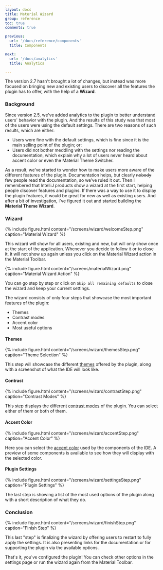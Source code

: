 ```yaml
---
layout: docs
title: Material Wizard
group: reference
toc: true
comments: true

previous:
  url: '/docs/reference/components'
  title: Components

next:
  url: '/docs/analytics'
  title: Analytics

---
```


The version 2.7 hasn't brought a lot of changes, but instead was more focused on bringing new and existing users to
discover all the features the plugin has to offer, with the help of a **Wizard**.

### Background

Since version 2.5, we've added analytics to the plugin to better understand users' behavior with the plugin. And the
results of this study was that most of the users were using the default settings. There are two reasons of such results,
which are either:
- Users were fine with the default settings, which is fine since it is the main selling point of the plugin; or:
- Users did not bother meddling with the settings nor reading the documentation, which explain why a lot of users never
  heard about accent color or even the Material Theme Switcher.

As a result, we've started to wonder how to make users more aware of the different features of the plugin. Documentation
helps, but clearly <strike>nobody</strike> few people read the documentation, so we've ruled it out. Then I
remembered that IntelliJ products show a wizard at the first start, helping people discover features and plugins. If
there was a way to use it to display the plugin features, it would be great for new as well as existing users. And after
a bit of investigation, I've figured it out and started building the **Material Theme Wizard**.


### Wizard

{% include figure.html content="/screens/wizard/welcomeStep.png" caption="Material Wizard" %}

This wizard will show for all users, existing and new, but will only show once at the start of the application. Whenever
you decide to follow it or to close it, it will not show up again unless you click on the Material Wizard action in the
Material Toolbar.

{% include figure.html content="/screens/materialWizard.png" caption="Material Wizard Action" %}

You can go step by step or click on `Skip all remaining defaults` to close the wizard and keep your current settings.

The wizard consists of only four steps that showcase the most important features of the plugin:
- Themes
- Contrast modes
- Accent color
- Most useful options

#### Themes

{% include figure.html content="/screens/wizard/themesStep.png" caption="Theme Selection" %}

This step will showcase the different
[themes](/docs/configuration/settings#material-themes) offered by the plugin, along with a screenshot of
what the IDE will look like.

#### Contrast

{% include figure.html content="/screens/wizard/contrastStep.png" caption="Contrast Modes" %}

This step displays the different
[contrast modes](/docs/configuration/main-settings#contrast-mode) of the plugin. You can select either
of them or both of them.

#### Accent Color

{% include figure.html content="/screens/wizard/accentStep.png" caption="Accent Color" %}

Here you can select the
[accent color](/docs/configuration/accents) used by the components of the IDE. A preview of some
components is available to see how they will display with the selected color.

#### Plugin Settings

{% include figure.html content="/screens/wizard/settingsStep.png" caption="Plugin Settings" %}

The last step is showing a list of the most used options of the plugin along with a short description of what they do.

### Conclusion

{% include figure.html content="/screens/wizard/finishStep.png" caption="Finish Step" %}

This last "step" is finalizing the wizard by offering users to restart to fully apply the settings. It is also
presenting links for the documentation or for supporting the plugin via the available options.

That's it, you've configured the plugin! You can check other options in the settings page or run the wizard again from
the Material Toolbar.
